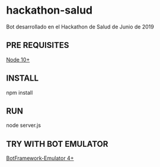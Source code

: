 # hackathon-salud
Bot desarrollado en el Hackathon de Salud de Junio de 2019

## PRE REQUISITES
[Node 10+][1]

## INSTALL
npm install

## RUN
node server.js

## TRY WITH BOT EMULATOR
[BotFramework-Emulator 4+][2]

[1]:https://nodejs.org/en/ "Node.js"
[2]: https://github.com/Microsoft/BotFramework-Emulator/releases/latest "BotFramework-Emulator"
